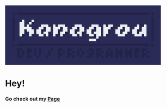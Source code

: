 ![Kanagroo](assets/github-header.png)
# Hey!
### Go check out my [Page](https://kanagroo.github.io/)
